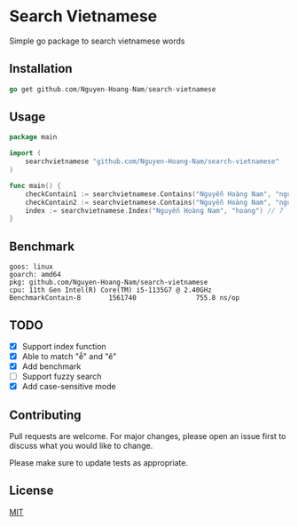 # Search Vietnamese

Simple go package to search vietnamese words

## Installation

```go
go get github.com/Nguyen-Hoang-Nam/search-vietnamese
```

## Usage

```go
package main

import (
    searchvietnamese "github.com/Nguyen-Hoang-Nam/search-vietnamese"
)

func main() {
    checkContain1 := searchvietnamese.Contains("Nguyễn Hoàng Nam", "nguyen") // true
    checkContain2 := searchvietnamese.Contains("Nguyễn Hoàng Nam", "nguyên") // true
    index := searchvietnamese.Index("Nguyễn Hoàng Nam", "hoang") // 7
}
```

## Benchmark

```text
goos: linux
goarch: amd64
pkg: github.com/Nguyen-Hoang-Nam/search-vietnamese
cpu: 11th Gen Intel(R) Core(TM) i5-1135G7 @ 2.40GHz
BenchmarkContain-8       1561740               755.8 ns/op
```

## TODO

- [x] Support index function
- [x] Able to match "ễ" and "ê"
- [x] Add benchmark
- [ ] Support fuzzy search
- [x] Add case-sensitive mode

## Contributing

Pull requests are welcome. For major changes,
please open an issue first to discuss what you would like to change.

Please make sure to update tests as appropriate.

## License

[MIT](https://choosealicense.com/licenses/mit/)
